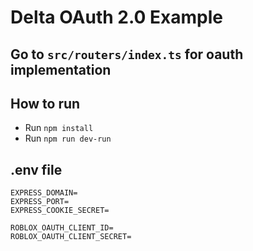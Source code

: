 # Delta OAuth 2.0 Example

## Go to `src/routers/index.ts` for oauth implementation

## How to run
- Run `npm install`
- Run `npm run dev-run`

## .env file
```
EXPRESS_DOMAIN=
EXPRESS_PORT=
EXPRESS_COOKIE_SECRET=

ROBLOX_OAUTH_CLIENT_ID=
ROBLOX_OAUTH_CLIENT_SECRET=
```